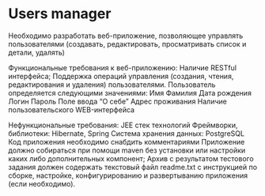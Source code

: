 # Users manager

Необходимо разработать веб-приложение, позволяющее управлять пользователями 
(создавать, редактировать, просматривать список и детали, удалять)

Функциональные требования к веб-приложению:
Наличие RESTful интерфейса;
Поддержка операций управления (создания, чтения, редактирования и удаления) пользователями.
Пользователь определяется следующими значениями:
Имя
Фамилия
Дата рождения
Логин
Пароль
Поле ввода “О себе”
Адрес проживания
Наличие пользовательского WEB-интерфейса

Нефункциональные требования:
JEE стек технологий
Фреймворки, библиотеки: Hibernate, Spring
Система хранения данных: PostgreSQL
Код приложения необходимо снабдить комментариями
Приложение должно собираться при помощи maven без установки или настройки каких либо дополнительных компонент;
Архив с результатом тестового задания должен содержать текстовый файл readme.txt с инструкцией по сборке, настройке, конфигурированию и развертыванию приложения (если необходимо).
